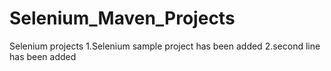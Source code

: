 # Selenium_Maven_Projects
Selenium projects
1.Selenium sample project has been added
2.second line has been added 

